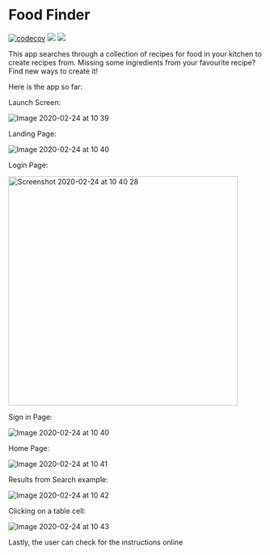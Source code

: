 # Food Finder

[![codecov](https://codecov.io/gh/AkuaQ/MyFirstIoSApp/branch/master/graph/badge.svg)](https://codecov.io/gh/AkuaQ/MyFirstIoSApp)
<img src="https://app.bitrise.io/app/eaeca821163b7b28/status.svg?token=cp6bMfIMIhv3QBhm9KPsTg&branch=develop">
<a href="https://www.codacy.com/manual/AkuaQ/MyFirstIoSApp?utm_source=github.com&amp;utm_medium=referral&amp;utm_content=AkuaQ/MyFirstIoSApp&amp;utm_campaign=Badge_Grade"><img src="https://api.codacy.com/project/badge/Grade/d5f4099fdec447b1bab84f234ea49f70"/></a>

This app searches through a collection of recipes for food in your kitchen to create recipes from. Missing some ingredients from your favourite recipe? Find new ways to create it!

Here is the app so far:

Launch Screen: 

![Image 2020-02-24 at 10 39](https://user-images.githubusercontent.com/60605300/75220282-b5d4d280-57a7-11ea-8ca0-1e09535cb84a.jpeg)

Landing Page:

![Image 2020-02-24 at 10 40](https://user-images.githubusercontent.com/60605300/75220266-aeadc480-57a7-11ea-8c68-faa2a3e1101d.jpeg)

Login Page:

<img width="454" alt="Screenshot 2020-02-24 at 10 40 28" src="https://user-images.githubusercontent.com/60605300/75220301-c127fe00-57a7-11ea-999d-cb3f378d24e0.png">

Sign in Page:

![Image 2020-02-24 at 10 40](https://user-images.githubusercontent.com/60605300/75220310-cdac5680-57a7-11ea-890f-df6a493cfc41.jpeg)

Home Page:

![Image 2020-02-24 at 10 41](https://user-images.githubusercontent.com/60605300/75220318-d2710a80-57a7-11ea-943b-722cc426f03c.jpeg)

Results from Search example:

![Image 2020-02-24 at 10 42](https://user-images.githubusercontent.com/60605300/75220321-d56bfb00-57a7-11ea-8f23-ee9c5fc92cfa.jpeg)

Clicking on a table cell:

![Image 2020-02-24 at 10 43](https://user-images.githubusercontent.com/60605300/75220517-47dcdb00-57a8-11ea-807b-88ca6809329e.jpeg)

Lastly, the user can check for the instructions online
